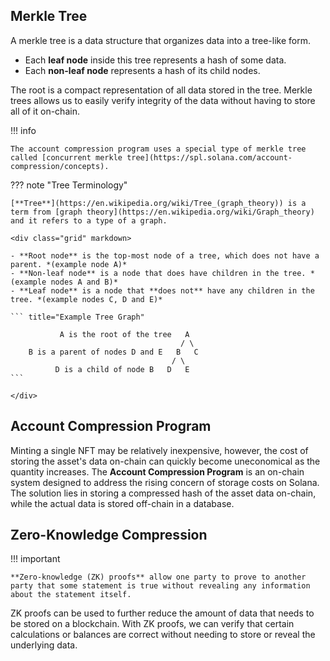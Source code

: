 ## Merkle Tree

A merkle tree is a data structure that organizes data into a tree-like form.

- Each **leaf node** inside this tree represents a hash of some data.
- Each **non-leaf node** represents a hash of its child nodes.

The root is a compact representation of all data stored in the tree. Merkle trees allows us to easily verify integrity of the data without having to store all of it on-chain.

!!! info

    The account compression program uses a special type of merkle tree called [concurrent merkle tree](https://spl.solana.com/account-compression/concepts).

??? note "Tree Terminology"

    [**Tree**](https://en.wikipedia.org/wiki/Tree_(graph_theory)) is a term from [graph theory](https://en.wikipedia.org/wiki/Graph_theory) and it refers to a type of a graph.

    <div class="grid" markdown>

    - **Root node** is the top-most node of a tree, which does not have a parent. *(example node A)*
    - **Non-leaf node** is a node that does have children in the tree. *(example nodes A and B)*
    - **Leaf node** is a node that **does not** have any children in the tree. *(example nodes C, D and E)*

    ``` title="Example Tree Graph"

               A is the root of the tree   A
                                          / \
        B is a parent of nodes D and E   B   C
                                        / \
              D is a child of node B   D   E
    ```

    </div>


## Account Compression Program

Minting a single NFT may be relatively inexpensive, however, the cost of storing the asset's data on-chain can quickly become uneconomical as the quantity increases. The **Account Compression Program** is an on-chain system designed to address the rising concern of storage costs on Solana. The solution lies in storing a compressed hash of the asset data on-chain, while the actual data is stored off-chain in a database.

## Zero-Knowledge Compression

!!! important

    **Zero-knowledge (ZK) proofs** allow one party to prove to another party that some statement is true without revealing any information about the statement itself.

ZK proofs can be used to further reduce the amount of data that needs to be stored on a blockchain. With ZK proofs, we can verify that certain calculations or balances are correct without needing to store or reveal the underlying data.
